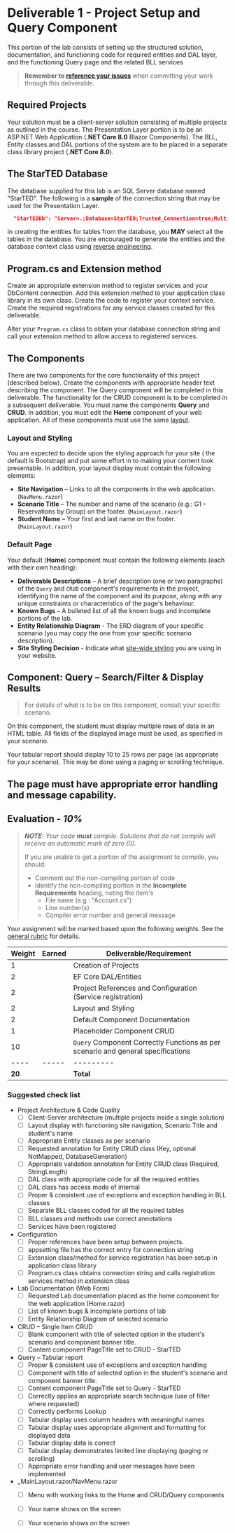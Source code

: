 # Deliverable 1 - Project Setup and Query Component

This portion of the lab consists of setting up the structured solution, documentation, and functioning code for required entities and DAL layer, and the functioning Query page and the related BLL services

> **Remember to [reference your issues](./ReadMe.md)** when committing your work through this deliverable.

## Required Projects

Your solution must be a client-server solution consisting of multiple projects as outlined in the course. The Presentation Layer portion is to be an ASP.NET Web Application (**.NET Core 8.0** Blazor Components). The BLL, Entity classes and DAL portions of the system are to be placed in a separate class library project (**.NET Core 8.0**).

## The StarTED Database

The database supplied for this lab is an SQL Server database named "StarTED". The following is a **sample** of the connection string that may be used for the Presentation Layer.

```json
  "StarTEDDb": "Server=.;Database=StarTED;Trusted_Connection=true;MultipleActiveResultSets=true"
```

 In creating the entities for tables from the database, you **MAY** select all the tables in the database. You are encouraged to generate the entities and the database context class using [reverse engineering](https://docs.microsoft.com/ef/core/managing-schemas/scaffolding?tabs=dotnet-core-cli#specifying-tables).

## Program.cs and Extension method

Create an appropriate extension method to register services and your DbContent connection. Add this extension method to your application class library in its own class. Create the code to register your context service. Create the required registrations for any service classes created for this deliverable.

Alter your `Program.cs` class to obtain your database connection string and call your extension method to allow access to registered services.

## The Components

There are two components for the core functionality of this project (described below). Create the components with appropriate header text describing the component. The Query component will be completed in this deliverable. The functionality for the CRUD component is to be completed in a subsequent deliverable. You must name the components **Query** and **CRUD**. In addition, you must edit the **Home** component of your web application. All of these components must use the same [layout](#layout-and-styling).

### Layout and Styling

You are expected to decide upon the styling approach for your site ( the default is Bootstrap) and put some effort in to making your content look presentable. In addition, your layout display must contain the following elements:

* **Site Navigation** – Links to all the components in the web application. (`NavMenu.razor`)
* **Scenario Title** – The number and name of the scenario (e.g.: G1 – Reservations by Group) on the footer. (`MainLayout.razor`)
* **Student Name** – Your first and last name on the footer. (`MainLayout.razor`)

### Default Page

Your default (**Home**) component must contain the following elements (each with their own heading):

- **Deliverable Descriptions** – A brief description (one or two paragraphs) of the `Query` and `CRUD` component's requirements in the project, identifying the name of the component and its purpose, along with any unique constraints or characteristics of the page's behaviour.
- **Known Bugs** – A bulleted list of all the known bugs and incomplete portions of the lab.
- **Entity Relationship Diagram** - The ERD diagram of your specific scenario (you may copy the one from your specific scenario description).
- **Site Styling Decision** - Indicate what [site-wide styling](#layout-and-styling) you are using in your website.


## Component: Query – Search/Filter & Display Results

> For details of what is to be on this component, consult your specific scenario.

On this component, the student must display multiple rows of data in an HTML table. All fields of the displayed image must be used, as specified in your scenario. 

Your tabular report should display 10 to 25 rows per page (as appropriate for your scenario). This may be done using a paging or scrolling technique. 

The page must have appropriate error handling and message capability.
----

## Evaluation - *10%* 

> ***NOTE:** Your code **must** compile. Solutions that do not compile will receive an automatic mark of zero (0).*
>
> If you are unable to get a portion of the assignment to compile, you should:
>
> - Comment out the non-compiling portion of code
> - Identify the non-compiling portion in the **Incomplete Requirements** heading, noting the item's
>   - File name (e.g.: "Account.cs")
>   - Line number(s)
>   - Compiler error number and general message

Your assignment will be marked based upon the following weights. See the [general rubric](./ReadMe.md#generalized-marking-rubric) for details.

| Weight | Earned | Deliverable/Requirement |
| ---- | ------ | ----------------------- |
| 1 |    | Creation of Projects |
| 2 |    | EF Core DAL/Entities |
| 2 |    | Project References and Configuration (Service registration) |
| 2 |    | Layout and Styling |
| 2 |    | Default Component Documentation |
| 1 |    | Placeholder Component CRUD |
| 10 |   | `Query` Component Correctly Functions as per scenario and general specifications |
| ---- | ----- | --------- |
| **20** |     | **Total** |

### Suggested check list

- Project Architecture & Code Quality
  - [ ] Client-Server architecture (multiple projects inside a single solution)
  - [ ] Layout display with functioning site navigation, Scenario Title and student's name
  - [ ] Appropriate Entity classes as per scenario
  - [ ] Requested annotation for Entity CRUD class (Key, optional NotMapped, DatabaseGeneration)
  - [ ] Appropriate validation annotation for Entity CRUD class (Required, StringLength)
  - [ ] DAL class with appropriate code for all the required entities
  - [ ] DAL class has access mode of internal
  - [ ] Proper & consistent use of exceptions and exception handling in BLL classes
  - [ ] Separate BLL classes coded for all the required tables
  - [ ] BLL classes and methods use correct annotations
  - [ ] Services have been registered
- Configuration
  - [ ] Proper references have been setup between projects.
  - [ ] appsetting file has the correct entry for connection string
  - [ ] Extension class/method for service registration has been setup in application class library
  - [ ] Program.cs class obtains connection string and calls registration services method in extension class
- Lab Documentation (Web Form)
  - [ ] Requested Lab documentation placed as the home component for the web application (Home.razor)
  - [ ] List of known bugs & incomplete portions of lab
  - [ ] Entity Relationship Diagram of selected scenario
- CRUD – Single Item CRUD
  - [ ] Blank component with title of selected option in the student's scenario and component banner title.
  - [ ] Content component PageTitle set to CRUD - StarTED
- Query – Tabular report
  - [ ] Proper & consistent use of exceptions and exception handling
  - [ ] Component with title of selected option in the student's scenario and component banner title.
  - [ ] Content component PageTitle set to Query - StarTED
  - [ ] Correctly applies an appropriate search technique (use of filter where requested)
  - [ ] Correctly performs Lookup
  - [ ] Tabular display uses column headers with meaningful names 
  - [ ] Tabular display uses appropriate alignment and formatting for displayed data
  - [ ] Tabular display data is correct
  - [ ] Tabular display demonstrates limited line displaying (paging or scrolling)
  - [ ] Appropriate error handling and user messages have been implemented
- _MainLayout.razor/NavMenu.razor
  - [ ] Menu with working links to the Home and CRUD/Query components
  - [ ] Your name shows on the screen
  - [ ] Your scenario shows on the screen


